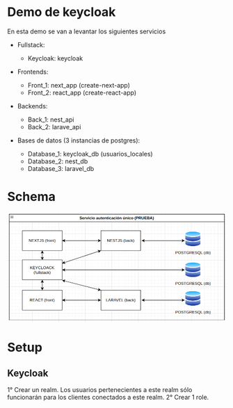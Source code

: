 # Demo de keycloak

En esta demo se van a levantar los siguientes servicios

- Fullstack:

  - Keycloak: keycloak

- Frontends:

  - Front_1: next_app (create-next-app)
  - Front_2: react_app (create-react-app)

- Backends:

  - Back_1: nest_api
  - Back_2: larave_api

- Bases de datos (3 instancias de postgres):
  - Database_1: keycloak_db (usuarios_locales)
  - Database_2: nest_db
  - Database_3: laravel_db

# Schema

![Schema](https://raw.githubusercontent.com/lautarobarba/keycloak-docker/main/images/schema.png "Schema")

# Setup

## Keycloak

1° Crear un realm. Los usuarios pertenecientes a este realm sólo funcionarán para los clientes conectados a este realm.
2° Crear 1 role.
